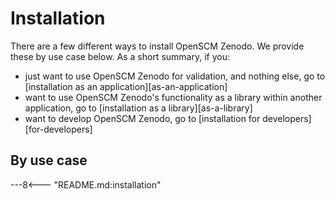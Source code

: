 # Installation

There are a few different ways to install OpenSCM Zenodo.
We provide these by use case below.
As a short summary, if you:

- just want to use OpenSCM Zenodo for validation,
  and nothing else, go to [installation as an application][as-an-application]
- want to use OpenSCM Zenodo's functionality
  as a library within another application,
  go to [installation as a library][as-a-library]
- want to develop OpenSCM Zenodo,
  go to [installation for developers][for-developers]

## By use case

---8<--- "README.md:installation"
